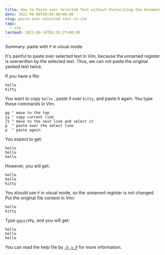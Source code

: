 ```yaml
---
title: How to Paste over Selected Text without Overwriting the Unnamed Register in Vim
date: 2022-08-08T00:00:00+08:00
slug: paste-over-selected-text-in-vim
tags:
  - vim
lastmod: 2022-08-16T02:55:27+08:00
---
```


Summary: paste with `P` in visual mode.

It's painful to paste over selected text in Vim, because the unnamed register is overwritten by the selected text. Thus, we can not paste the original yanked text twice.

If you have a file:

```
hello
kitty
```

You want to copy `hello` , paste it over `kitty`, and paste it again. You type these commands in Vim.

```vim
gg " move to the top
yy " copy current line
jV " move to the next line and select it
p  " paste over the select line
p  " paste again
```

You expect to get:

```
hello
hello
hello
```

However, you will get:

```
hello
hello
kitty
```

You should use `P` in visual mode, so the unnamed register is not changed. Put the original file content in Vim:

```
hello
kitty
```

Type `ggyyjVPp`, and you will get:

```
hello
hello
hello
```

You can read the help file by [`:h v_P`](https://vimhelp.org/change.txt.html#v_P) for more information.
